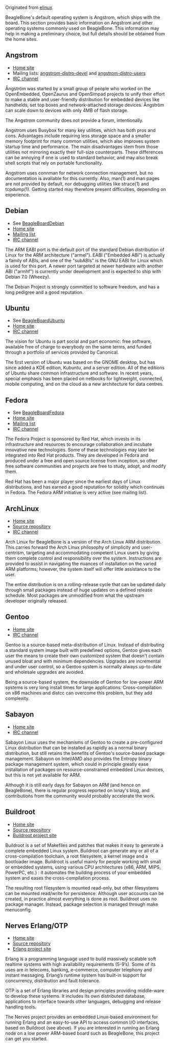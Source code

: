 Originated from [elinux](http://elinux.org/BeagleBone).

BeagleBone's default operating system is Angstrom, which ships with the board. This section provides basic information on Angstrom and other operating systems commonly used on BeagleBone. This information may help in making a preliminary choice, but full details should be obtained from the home sites. 


## Angstrom
*   [Home site](http://www.angstrom-distribution.org/)
*   Mailing lists: [angstrom-distro-devel](http://lists.linuxtogo.org/cgi-bin/mailman/listinfo/angstrom-distro-devel) and [angstrom-distro-users](http://lists.linuxtogo.org/cgi-bin/mailman/listinfo/angstrom-distro-users)
*   [IRC channel](irc://irc.freenode.net/#angstrom)

Ångström was started by a small group of people who worked on the OpenEmbedded, OpenZaurus and OpenSimpad projects to unify their effort to make a stable and user-friendly distribution for embedded devices like handhelds, set top boxes and network-attached storage devices. Ångström can scale down to devices with only 4MB of flash storage.

The Angstrom community does not provide a forum, intentionally.

Angstrom uses Busybox for many key utilities, which has both pros and cons. Advantages include requiring less storage space and a smaller memory footprint for many common utilities, which also improves system startup time and performance. The main disadvantages stem from those utilities not mirroring exactly their full-size counterparts. These differences can be annoying if one is used to standard behavior, and may also break shell scripts that rely on portable functionality.

Angstrom uses connman for network connection management, but no documentation is available for this currently. Also, man(1) and man pages are not provided by default, nor debugging utilities like strace(1) and tcpdump(1). Getting started may therefore present difficulties, depending on experience. 


## Debian
*   See [BeagleBoardDebian](http://elinux.org/BeagleBoardDebian)
*   [Home site](http://wiki.debian.org/ArmEabiPort)
*   [Mailing list](http://lists.debian.org/debian-arm/)
*   [IRC channel](irc://irc.debian.org/debian-arm)

The ARM EABI port is the default port of the standard Debian distribution of Linux for the ARM architecture ("armel"). EABI ("Embedded ABI") is actually a family of ABIs, and one of the "subABIs" is the GNU EABI for Linux which is used for this port. A newer port targeted at newer hardware with another ABI ("armhf") is currently under development and is expected to ship with Debian 7.0 (Wheezy).

The Debian Project is strongly committed to software freedom, and has a long pedigree and a good reputation. 

## Ubuntu
*   See [BeagleBoardUbuntu](http://elinux.org/BeagleBoardUbuntu)
*   [Home site](https://wiki.ubuntu.com/ARM)
*   [IRC channel](irc://irc.freenode.net/#ubuntu-arm)

The vision for Ubuntu is part social and part economic: free software, available free of charge to everybody on the same terms, and funded through a portfolio of services provided by Canonical.

The first version of Ubuntu was based on the GNOME desktop, but has since added a KDE edition, Kubuntu, and a server edition. All of the editions of Ubuntu share common infrastructure and software. In recent years, special emphasis has been placed on netbooks for lightweight, connected, mobile computing, and on the cloud as a new architecture for data centres. 

## Fedora
*   See [BeagleBoardFedora](http://elinux.org/BeagleBoardFedora)
*   [Home site](http://fedoraproject.org/wiki/Architectures/ARM)
*   [Mailing list](http://lists.fedoraproject.org/pipermail/arm/)
*   [IRC channel](irc://irc.freenode.net/#fedora-arm)

The Fedora Project is sponsored by Red Hat, which invests in its infrastructure and resources to encourage collaboration and incubate innovative new technologies. Some of these technologies may later be integrated into Red Hat products. They are developed in Fedora and produced under a free and open source license from inception, so other free software communities and projects are free to study, adopt, and modify them.

Red Hat has been a major player since the earliest days of Linux distributions, and has earned a good reputation for solidity which continues in Fedora. The Fedora ARM initiative is very active (see mailing list). 

## ArchLinux
*   [Home site](http://archlinuxarm.org/platforms/armv7/beaglebone)
*   [Source repository](https://github.com/archlinuxarm/PKGBUILDs)
*   [IRC channel](irc://irc.freenode.net/#archlinux-arm)

Arch Linux for BeagleBone is a version of the Arch Linux ARM distribution. This carries forward the Arch Linux philosophy of simplicity and user-centrism, targeting and accommodating competent Linux users by giving them complete control and responsibility over the system. Instructions are provided to assist in navigating the nuances of installation on the varied ARM platforms; however, the system itself will offer little assistance to the user.

The entire distribution is on a rolling-release cycle that can be updated daily through small packages instead of huge updates on a defined release schedule. Most packages are unmodified from what the upstream developer originally released. 

## Gentoo
*   [Home site](http://dev.gentoo.org/~armin76/arm/beaglebone/install.xml)
*   [IRC channel](irc://irc.freenode.net/#gentoo-embedded)

Gentoo is a source-based meta-distribution of Linux. Instead of distributing a standard system image built with predefined options, Gentoo gives each user the means to create their own customized system that doesn't contain unused bloat and with minimum dependencies. Upgrades are incremental and under user control, so a Gentoo system is normally always up-to-date and wholesale upgrades are avoided.

Being a source-based system, the downside of Gentoo for low-power ARM systems is very long install times for large applications. Cross-compilation on x86 machines and distcc can overcome this problem, but they add complexity. 

## Sabayon
*   [Home site](http://wiki.sabayon.org/index.php?title=Hitchhikers_Guide_to_the_BeagleBone_%28and_ARMv7a%29)
*   [IRC channel](irc://irc.freenode.net/#sabayon)

Sabayon Linux uses the mechanisms of Gentoo to create a pre-configured Linux distribution that can be installed as rapidly as a normal binary distribution, but still retains the benefits of Gentoo's source-based package management. Sabayon on Intel/AMD also provides the Entropy binary package management system, which could in principle greatly ease installation of packages on resource-constrained embedded Linux devices, but this is not yet available for ARM.

Although it is still early days for Sabayon on ARM (and hence on BeagleBone), there is regular progress reported on lxnay's blog, and contributions from the community would probably accelerate the work. 

## Buildroot
*   [Home site](http://www.zoobab.com/beaglebone)
*   [Source repository](https://github.com/fhunleth/buildroot-beaglebone)
*   [Buildroot project site](http://buildroot.uclibc.org/)

Buildroot is a set of Makefiles and patches that makes it easy to generate a complete embedded Linux system. Buildroot can generate any or all of a cross-compilation toolchain, a root filesystem, a kernel image and a bootloader image. Buildroot is useful mainly for people working with small or embedded systems, using various CPU architectures (x86, ARM, MIPS, PowerPC, etc.) : it automates the building process of your embedded system and eases the cross-compilation process.

The resulting root filesystem is mounted read-only, but other filesystems can be mounted read/write for persistence. Although user accounts can be created, in practice almost everything is done as root. Buildroot uses no package manager. Instead, package selection is managed through make menuconfig. 

## Nerves Erlang/OTP
*   [Home site](http://nerves-project.org/)
*   [Source repository](https://github.com/nerves-project/bbone-erlang-buildroot)
*   [Erlang project site](http://www.erlang.org/)

Erlang is a programming language used to build massively scalable soft realtime systems with high availability requirements (5-9’s). Some of its uses are in telecoms, banking, e-commerce, computer telephony and instant messaging. Erlang’s runtime system has built-in support for concurrency, distribution and fault tolerance.

OTP is a set of Erlang libraries and design principles providing middle-ware to develop these systems. It includes its own distributed database, applications to interface towards other languages, debugging and release handling tools.

The Nerves project provides an embedded Linux-based environment for running Erlang and an easy-to-use API to access common I/O interfaces, based on Buildroot (see above). If you are interested in running an Erlang node on a low power ARM-based board such as BeagleBone, this project can get you started. 
